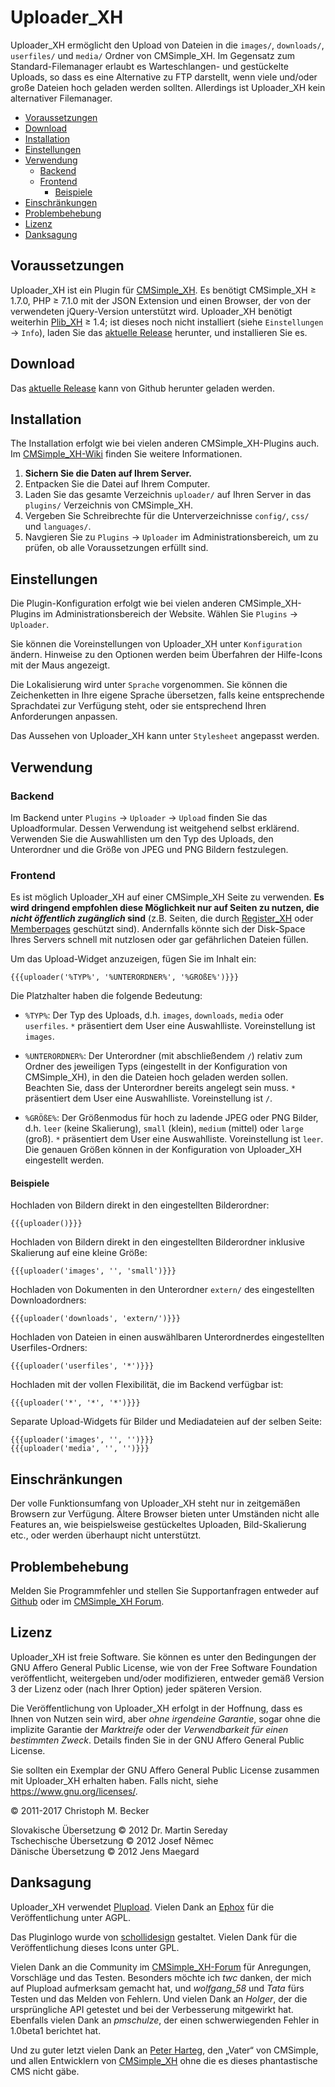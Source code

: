 # Uploader_XH

Uploader_XH ermöglicht den Upload von Dateien in die `images/`,
`downloads/`, `userfiles/` und `media/` Ordner von CMSimple_XH.
Im Gegensatz zum Standard-Filemanager erlaubt es Warteschlangen- und
gestückelte Uploads, so dass es eine Alternative zu FTP darstellt, wenn
viele und/oder große Dateien hoch geladen werden sollten. Allerdings ist
Uploader_XH kein alternativer Filemanager.

- [Voraussetzungen](#voraussetzungen)
- [Download](#download)
- [Installation](#installation)
- [Einstellungen](#einstellungen)
- [Verwendung](#verwendung)
  - [Backend](#backend)
  - [Frontend](#frontend)
    - [Beispiele](#beispiele)
- [Einschränkungen](#einschränkungen)
- [Problembehebung](#problembehebung)
- [Lizenz](#lizenz)
- [Danksagung](#danksagung)

## Voraussetzungen

Uploader_XH ist ein Plugin für [CMSimple_XH](https://www.cmsimple-xh.org/de/).
Es benötigt CMSimple_XH ≥ 1.7.0, PHP ≥ 7.1.0 mit der JSON Extension
und einen Browser, der von der verwendeten jQuery-Version unterstützt wird.
Uploader_XH benötigt weiterhin [Plib_XH](https://github.com/cmb69/plib_xh) ≥ 1.4;
ist dieses noch nicht installiert (siehe `Einstellungen` → `Info`),
laden Sie das [aktuelle Release](https://github.com/cmb69/plib_xh/releases/latest)
herunter, und installieren Sie es.

## Download

Das [aktuelle Release](https://github.com/cmb69/uploader_xh/releases/latest)
kann von Github herunter geladen werden.

## Installation

The Installation erfolgt wie bei vielen anderen CMSimple_XH-Plugins auch.
Im [CMSimple_XH-Wiki](https://wiki.cmsimple-xh.org/de/?fuer-anwender/arbeiten-mit-dem-cms/plugins)
finden Sie weitere Informationen.

1. **Sichern Sie die Daten auf Ihrem Server.**
1. Entpacken Sie die Datei auf Ihrem Computer.
1. Laden Sie das gesamte Verzeichnis `uploader/` auf Ihren Server in
   das `plugins/` Verzeichnis von CMSimple_XH.
1. Vergeben Sie Schreibrechte für die Unterverzeichnisse `config/`,
   `css/` und `languages/`.
1. Navgieren Sie zu `Plugins` → `Uploader` im Administrationsbereich,
   um zu prüfen, ob alle Voraussetzungen erfüllt sind.

## Einstellungen

Die Plugin-Konfiguration erfolgt wie bei vielen anderen CMSimple_XH-Plugins
im Administrationsbereich der Website. Wählen Sie `Plugins` → `Uploader`.

Sie können die Voreinstellungen von Uploader_XH unter `Konfiguration`
ändern. Hinweise zu den Optionen werden beim Überfahren der Hilfe-Icons mit
der Maus angezeigt.

Die Lokalisierung wird unter `Sprache` vorgenommen. Sie können die
Zeichenketten in Ihre eigene Sprache übersetzen, falls keine entsprechende
Sprachdatei zur Verfügung steht, oder sie entsprechend Ihren Anforderungen
anpassen.

Das Aussehen von Uploader_XH kann unter `Stylesheet` angepasst werden.

## Verwendung

### Backend

Im Backend unter `Plugins` → `Uploader` → `Upload` finden Sie
das Uploadformular. Dessen Verwendung ist weitgehend selbst erklärend.
Verwenden Sie die Auswahllisten um den Typ des Uploads, den Unterordner und
die Größe von JPEG und PNG Bildern festzulegen.

### Frontend

Es ist möglich Uploader_XH auf einer CMSimple_XH Seite zu verwenden.
**Es wird dringend empfohlen diese Möglichkeit nur auf Seiten zu nutzen, die
*nicht öffentlich zugänglich* sind** (z.B. Seiten, die durch
[Register_XH](https://github.com/cmb69/register_xh) oder
[Memberpages](https://github.com/cmsimple-xh/memberpages) geschützt sind).
Andernfalls könnte sich der Disk-Space Ihres Servers schnell mit
nutzlosen oder gar gefährlichen Dateien füllen.

Um das Upload-Widget anzuzeigen, fügen Sie im Inhalt ein:

    {{{uploader('%TYP%', '%UNTERORDNER%', '%GRÖßE%')}}}

Die Platzhalter haben die folgende Bedeutung:

- `%TYP%`:
  Der Typ des Uploads, d.h. `images`, `downloads`, `media` oder `userfiles`.
  `*` präsentiert dem User eine Auswahlliste. Voreinstellung ist `images`.

- `%UNTERORDNER%`:
  Der Unterordner (mit abschließendem `/`) relativ zum Ordner des
  jeweiligen Typs (eingestellt in der Konfiguration von CMSimple_XH), in den
  die Dateien hoch geladen werden sollen. Beachten Sie, dass der Unterordner
  bereits angelegt sein muss. `*` präsentiert dem User eine
  Auswahlliste. Voreinstellung ist `/`.

- `%GRÖßE%`:
  Der Größenmodus für hoch zu ladende JPEG oder PNG Bilder, d.h. `leer`
  (keine Skalierung), `small` (klein), `medium` (mittel) oder `large` (groß).
  `*` präsentiert dem User eine Auswahlliste. Voreinstellung ist `leer`.
  Die genauen Größen können in der Konfiguration von Uploader_XH eingestellt werden.

#### Beispiele

Hochladen von Bildern direkt in den eingestellten Bilderordner:

    {{{uploader()}}}

Hochladen von Bildern direkt in den eingestellten Bilderordner inklusive Skalierung auf eine kleine Größe:

    {{{uploader('images', '', 'small')}}}

Hochladen von Dokumenten in den Unterordner `extern/` des eingestellten Downloadordners:

    {{{uploader('downloads', 'extern/')}}}

Hochladen von Dateien in einen auswählbaren Unterordnerdes eingestellten Userfiles-Ordners:

    {{{uploader('userfiles', '*')}}}

Hochladen mit der vollen Flexibilität, die im Backend verfügbar ist:

    {{{uploader('*', '*', '*')}}}

Separate Upload-Widgets für Bilder und Mediadateien auf der selben Seite:

    {{{uploader('images', '', '')}}}
    {{{uploader('media', '', '')}}}

## Einschränkungen

Der volle Funktionsumfang von Uploader_XH steht nur in zeitgemäßen Browsern
zur Verfügung. Ältere Browser bieten unter Umständen nicht alle Features an,
wie beispielsweise gestückeltes Uploaden, Bild-Skalierung etc.,
oder werden überhaupt nicht unterstützt.

## Problembehebung

Melden Sie Programmfehler und stellen Sie Supportanfragen entweder auf
[Github](https://github.com/cmb69/uploader_xh/issues)
oder im [CMSimple_XH Forum](https://cmsimpleforum.com/).

## Lizenz

Uploader_XH ist freie Software. Sie können es unter den Bedingungen
der GNU Affero General Public License, wie von der Free Software Foundation
veröffentlicht, weitergeben und/oder modifizieren, entweder gemäß
Version 3 der Lizenz oder (nach Ihrer Option) jeder späteren Version.

Die Veröffentlichung von Uploader_XH erfolgt in der Hoffnung, dass es
Ihnen von Nutzen sein wird, aber *ohne irgendeine Garantie*, sogar ohne
die implizite Garantie der *Marktreife* oder der *Verwendbarkeit für einen
bestimmten Zweck*. Details finden Sie in der GNU Affero General Public License.

Sie sollten ein Exemplar der GNU Affero General Public License zusammen mit
Uploader_XH erhalten haben. Falls nicht, siehe <https://www.gnu.org/licenses/>.

© 2011-2017 Christoph M. Becker

Slovakische Übersetzung © 2012 Dr. Martin Sereday  
Tschechische Übersetzung © 2012 Josef Němec  
Dänische Übersetzung © 2012 Jens Maegard

## Danksagung

Uploader_XH verwendet [Plupload](https://www.plupload.com/).
Vielen Dank an [Ephox](https://www.ephox.com/) für die Veröffentlichung unter AGPL.

Das Pluginlogo wurde von [schollidesign](https://www.deviantart.com/schollidesign) gestaltet.
Vielen Dank für die Veröffentlichung dieses Icons unter GPL.

Vielen Dank an die Community im [CMSimple_XH-Forum](http://www.cmsimpleforum.com)
für Anregungen, Vorschläge und das Testen.
Besonders möchte ich *twc* danken, der mich auf Plupload aufmerksam gemacht hat,
und *wolfgang_58* und *Tata* fürs Testen und das Melden von Fehlern.
Und vielen Dank an *Holger*, der die ursprüngliche API getestet und bei der Verbesserung mitgewirkt hat.
Ebenfalls vielen Dank an *pmschulze*, der einen schwerwiegenden Fehler
in 1.0beta1 berichtet hat.

Und zu guter letzt vielen Dank an [Peter Harteg](http://www.harteg.dk/),
den „Vater“ von CMSimple, und allen Entwicklern von
[CMSimple_XH](https://www.cmsimple-xh.org/de/) ohne die es dieses
phantastische CMS nicht gäbe.
